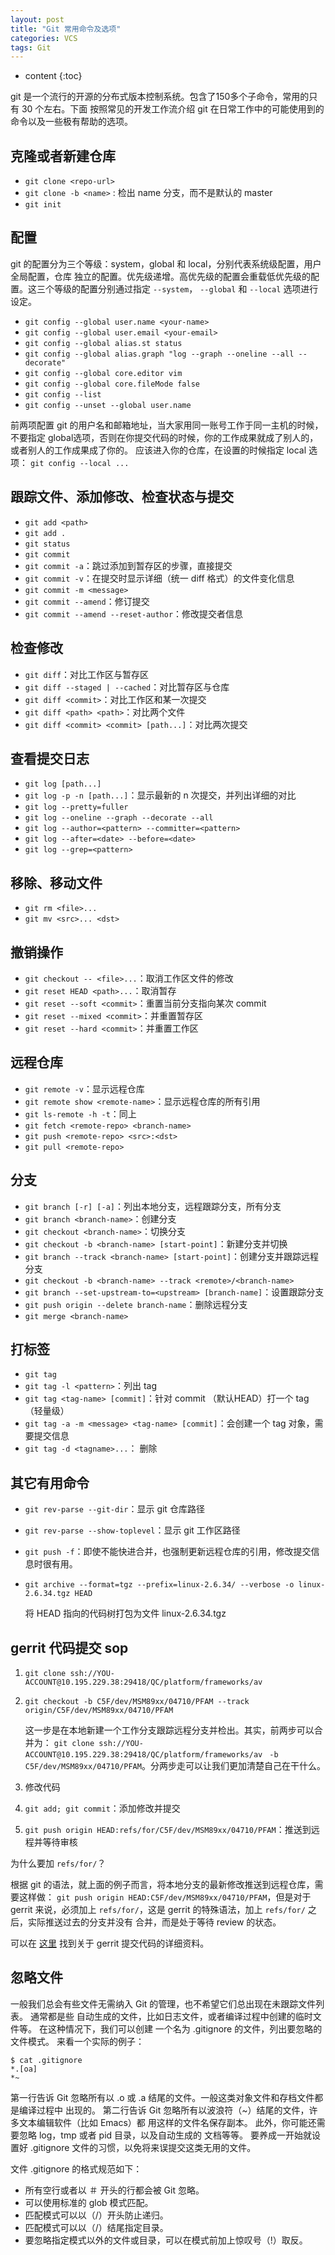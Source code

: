 ```yaml
---
layout: post
title: "Git 常用命令及选项"
categories: VCS
tags: Git
---
```


* content
{:toc}

git 是一个流行的开源的分布式版本控制系统。包含了150多个子命令，常用的只有 30 个左右。下面
按照常见的开发工作流介绍 git 在日常工作中的可能使用到的命令以及一些极有帮助的选项。




克隆或者新建仓库
--------------
+ `git clone <repo-url>`
+ `git clone -b <name>` : 检出 name 分支，而不是默认的 master
+ `git init`

配置
--------
git 的配置分为三个等级：system，global 和 local，分别代表系统级配置，用户全局配置，仓库
独立的配置。优先级递增。高优先级的配置会重载低优先级的配置。这三个等级的配置分别通过指定
`--system`， `--global` 和 `--local` 选项进行设定。

+ `git config --global user.name <your-name>`
+ `git config --global user.email <your-email>`
+ `git config --global alias.st status`
+ `git config --global alias.graph "log --graph --oneline --all --decorate"`
+ `git config --global core.editor vim`
+ `git config --global core.fileMode false`
+ `git config --list`
+ `git config --unset --global user.name`

前两项配置 git 的用户名和邮箱地址，当大家用同一账号工作于同一主机的时候，不要指定
global选项，否则在你提交代码的时候，你的工作成果就成了别人的，或者别人的工作成果成了你的。
应该进入你的仓库，在设置的时候指定 local 选项： `git config --local ...`

跟踪文件、添加修改、检查状态与提交
---------------------
+ `git add <path>`
+ `git add .`
+ `git status`
+ `git commit`
+ `git commit -a`：跳过添加到暂存区的步骤，直接提交
+ `git commit -v`：在提交时显示详细（统一 diff 格式）的文件变化信息
+ `git commit -m <message>`
+ `git commit --amend`：修订提交
+ `git commit --amend --reset-author`：修改提交者信息

检查修改
-------
+ `git diff`：对比工作区与暂存区
+ `git diff --staged | --cached`：对比暂存区与仓库
+ `git diff <commit>`：对比工作区和某一次提交
+ `git diff <path> <path>`：对比两个文件
+ `git diff <commit> <commit> [path...]`：对比两次提交

查看提交日志
-------
+ `git log [path...]`
+ `git log -p -n [path...]`：显示最新的 n 次提交，并列出详细的对比
+ `git log --pretty=fuller`
+ `git log --oneline --graph --decorate --all`
+ `git log --author=<pattern> --committer=<pattern>`
+ `git log --after=<date> --before=<date>`
+ `git log --grep=<pattern>`

移除、移动文件
-------
+ `git rm <file>...`
+ `git mv <src>... <dst>`

撤销操作
-------
+ `git checkout -- <file>...`：取消工作区文件的修改
+ `git reset HEAD <path>...`：取消暂存
+ `git reset --soft <commit>`：重置当前分支指向某次 commit
+ `git reset --mixed <commit>`：并重置暂存区
+ `git reset --hard <commit>`：并重置工作区

远程仓库
-------
+ `git remote -v`：显示远程仓库
+ `git remote show <remote-name>`：显示远程仓库的所有引用
+ `git ls-remote -h -t`：同上
+ `git fetch <remote-repo> <branch-name>`
+ `git push <remote-repo> <src>:<dst>`
+ `git pull <remote-repo>`

分支
---
+ `git branch [-r] [-a]`：列出本地分支，远程跟踪分支，所有分支
+ `git branch <branch-name>`：创建分支
+ `git checkout <branch-name>`：切换分支
+ `git checkout -b <branch-name> [start-point]`：新建分支并切换
+ `git branch --track <branch-name> [start-point]`：创建分支并跟踪远程分支
+ `git checkout -b <branch-name> --track <remote>/<branch-name>`
+ `git branch --set-upstream-to=<upstream> [branch-name]`：设置跟踪分支
+ `git push origin --delete branch-name`：删除远程分支
+ `git merge <branch-name>`

打标签
-----
+ `git tag`
+ `git tag -l <pattern>`：列出 tag
+ `git tag <tag-name> [commit]`：针对 commit （默认HEAD）打一个 tag （轻量级）
+ `git tag -a -m <message> <tag-name> [commit]`：会创建一个 tag 对象，需要提交信息
+ `git tag -d <tagname>...`： 删除

其它有用命令
----------
+ `git rev-parse --git-dir`：显示 git 仓库路径
+ `git rev-parse --show-toplevel`：显示 git 工作区路径
+ `git push -f`：即使不能快进合并，也强制更新远程仓库的引用，修改提交信息时很有用。
+ `git archive --format=tgz --prefix=linux-2.6.34/ --verbose -o linux-2.6.34.tgz HEAD`

	将 HEAD 指向的代码树打包为文件 linux-2.6.34.tgz

gerrit 代码提交 sop
------------------
1. `git clone ssh://YOU-ACCOUNT@10.195.229.38:29418/QC/platform/frameworks/av`
2. `git checkout -b C5F/dev/MSM89xx/04710/PFAM --track origin/C5F/dev/MSM89xx/04710/PFAM`

    这一步是在本地新建一个工作分支跟踪远程分支并检出。其实，前两步可以合并为：
    `git clone ssh://YOU-ACCOUNT@10.195.229.38:29418/QC/platform/frameworks/av`
    ` -b C5F/dev/MSM89xx/04710/PFAM`。分两步走可以让我们更加清楚自己在干什么。

3. 修改代码
4. `git add; git commit`：添加修改并提交
5. `git push origin HEAD:refs/for/C5F/dev/MSM89xx/04710/PFAM`：推送到远程并等待审核

为什么要加 `refs/for/`？

根据 git 的语法，就上面的例子而言，将本地分支的最新修改推送到远程仓库，需要这样做：
`git push origin HEAD:C5F/dev/MSM89xx/04710/PFAM`，但是对于 gerrit 来说，必须加上
`refs/for/`，这是 gerrit 的特殊语法，加上 `refs/for/` 之后，实际推送过去的分支并没有
合并，而是处于等待 review 的状态。

可以在 [这里](http://10.195.229.38/Documentation/user-upload.html) 找到关于 gerrit
提交代码的详细资料。


忽略文件
-------
一般我们总会有些文件无需纳入 Git 的管理，也不希望它们总出现在未跟踪文件列表。 通常都是些
自动生成的文件，比如日志文件，或者编译过程中创建的临时文件等。 在这种情况下，我们可以创建
一个名为 .gitignore 的文件，列出要忽略的文件模式。 来看一个实际的例子：

    $ cat .gitignore
    *.[oa]
    *~

第一行告诉 Git 忽略所有以 .o 或 .a 结尾的文件。一般这类对象文件和存档文件都是编译过程中
出现的。 第二行告诉 Git 忽略所有以波浪符（~）结尾的文件，许多文本编辑软件（比如 Emacs）都
用这样的文件名保存副本。 此外，你可能还需要忽略 log，tmp 或者 pid 目录，以及自动生成的
文档等等。 要养成一开始就设置好 .gitignore 文件的习惯，以免将来误提交这类无用的文件。

文件 .gitignore 的格式规范如下：

+ 所有空行或者以 ＃ 开头的行都会被 Git 忽略。
+ 可以使用标准的 glob 模式匹配。
+ 匹配模式可以以（/）开头防止递归。
+ 匹配模式可以以（/）结尾指定目录。
+ 要忽略指定模式以外的文件或目录，可以在模式前加上惊叹号（!）取反。
